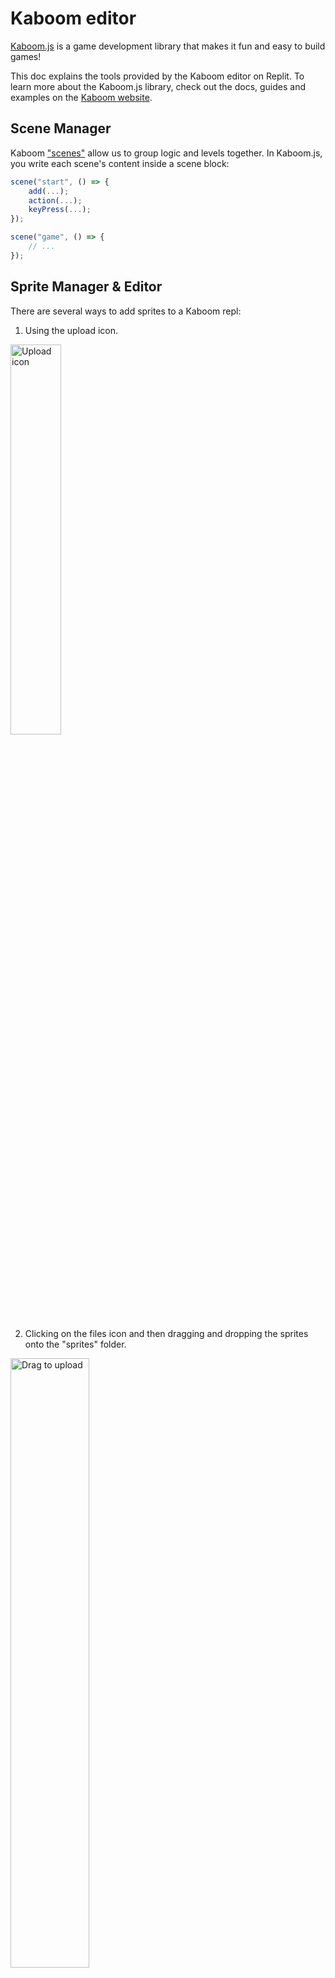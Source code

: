# Kaboom editor

[Kaboom.js](https://kaboomjs.com) is a game development library that makes it fun and easy to build games! 

This doc explains the tools provided by the Kaboom editor on Replit. To learn more about the Kaboom.js library, check out the docs, guides and examples on the [Kaboom website](https://kaboomjs.com/).


## Scene Manager

Kaboom ["scenes"](https://kaboomjs.com/#scene) allow us to group logic and levels together. In Kaboom.js, you write each scene's content inside a scene block:

```js
scene("start", () => {
	add(...);
	action(...);
	keyPress(...);
});

scene("game", () => {
	// ...
});
```

## Sprite Manager & Editor

There are several ways to add sprites to a Kaboom repl:

1. Using the upload icon.

<img src="/images/tutorials/kaboom/upload-icon.png"
alt="Upload icon"
style="width: 40% !important;"/>

2. Clicking on the files icon and then dragging and dropping the sprites onto the "sprites" folder.

<img src="/images/tutorials/kaboom/upload-sprites.gif"
alt="Drag to upload"
style="width: 50% !important;"/>

3. Choosing a sprite from the Kaboom assets library.

<img src="/images/tutorials/kaboom/assets-lib.png"
alt="Choose from assets library"
style="width: 40% !important;"/>

4. Clicking the '+' icon to create a new sprite using the sprite editor.

<img src="/images/tutorials/kaboom/addsprite.png"
alt="Create assets"
style="width: 40% !important;"/>

Once you have created a sprite you can load it into your game by opening your main code file, placing your cursor at the point in your file where you want the sprite to be loaded, and then selecting "Insert load code."

![Insert load code](/images/tutorials/kaboom/insert-load-code.gif)

This should insert a line of code that looks like this:

```javascript
loadPedit("Sample", "sprites/Sample.pedit");
```

Notice the use of `loadPedit` instead of `loadSprite`. With this call in place you should be able to use the component `sprite("Sample")` in your game.

<img src="/images/tutorials/kaboom/loadpedit.png"
alt="Load created assets"
style="width: 80% !important;"/>

(Right now, the sprite editor is not optimized for big sized sprites.)

## Sound Manager

Sound manager is currently just a place similar to sprite manager that lists your sounds. You can drag your sound files here or import them from the asset library and then load them into the game with `loadSound`. A built-in sound/music editor is in the works. 

<img src="/images/tutorials/kaboom/sounds.png"
alt="Load sounds"
style="width: 40% !important;"/>

## Debug

Pressing F1 in the game turns on Kaboom debugging.


## Settings

To configure the game environment such as the size of the game canvas you initialise the [Kaboom context](https://kaboomjs.com/#kaboom) with a configuration object as below:

```javascript
kaboom({
    background: [0, 0, 0],
    width: 320,
    height: 240,
  });
```

As an example this creates a new Kaboom canvas with a black background and also sets the size of the view to 320x240 pixels.

New Kaboom repls default to the latest version. If a newer version comes out after you created the repl, you need to manually select it, unless if you're on the `dev` version, in which case you'll always be on the latest version and breaking changes are possible.

